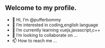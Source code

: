 ## Welcome to my profile.
- 👋 Hi, I’m @pufferbommy
- 👀 I’m interested in coding,english language
- 🌱 I’m currently learning vuejs,javascript,c++
- 💞️ I’m looking to collaborate on ...
- 📫 How to reach me ...

<!---
pufferbommy/pufferbommy is a ✨ special ✨ repository because its `README.md` (this file) appears on your GitHub profile.
You can click the Preview link to take a look at your changes.
--->
